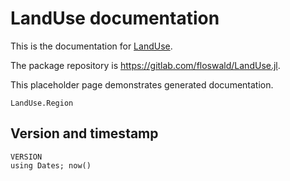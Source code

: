 # LandUse documentation

This is the documentation for [LandUse](https://floswald.gitlab.io/LandUse.jl).

The package repository is <https://gitlab.com/floswald/LandUse.jl>.

This placeholder page demonstrates generated documentation.

```@docs
LandUse.Region
```

## Version and timestamp

```@repl
VERSION
using Dates; now()
```
